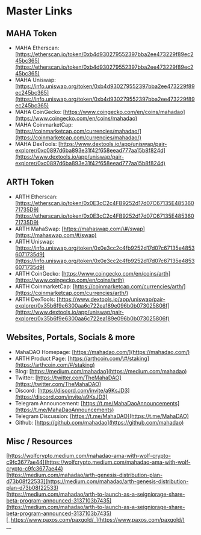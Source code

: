 # Master Links

## MAHA Token

* MAHA Etherscan: [https://etherscan.io/token/0xb4d930279552397bba2ee473229f89ec245bc365](https://etherscan.io/token/0xb4d930279552397bba2ee473229f89ec245bc365)
* MAHA Uniswap: [https://info.uniswap.org/token/0xb4d930279552397bba2ee473229f89ec245bc365](https://info.uniswap.org/token/0xb4d930279552397bba2ee473229f89ec245bc365)
* MAHA CoinGecko: [https://www.coingecko.com/en/coins/mahadao](https://www.coingecko.com/en/coins/mahadao)
* MAHA CoinmarketCap: [https://coinmarketcap.com/currencies/mahadao/](https://coinmarketcap.com/currencies/mahadao/)
* MAHA DexTools: [https://www.dextools.io/app/uniswap/pair-explorer/0xc0897d6ba893e31f42f658eead777aa15b8f824d](https://www.dextools.io/app/uniswap/pair-explorer/0xc0897d6ba893e31f42f658eead777aa15b8f824d)

## ARTH Token

* ARTH Etherscan: [https://etherscan.io/token/0x0E3cC2c4FB9252d17d07C67135E48536071735D9](https://etherscan.io/token/0x0E3cC2c4FB9252d17d07C67135E48536071735D9)
* ARTH MahaSwap: [https://mahaswap.com/\#/swap](https://mahaswap.com/#/swap)
* ARTH Uniswap:  [https://info.uniswap.org/token/0x0e3cc2c4fb9252d17d07c67135e48536071735d9](https://info.uniswap.org/token/0x0e3cc2c4fb9252d17d07c67135e48536071735d9)
* ARTH CoinGecko: [https://www.coingecko.com/en/coins/arth](https://www.coingecko.com/en/coins/arth)
* ARTH CoinmarketCap: [https://coinmarketcap.com/currencies/arth/](https://coinmarketcap.com/currencies/arth/)
* ARTH DexTools: [https://www.dextools.io/app/uniswap/pair-explorer/0x35b6f9e6300aa6c722ea189e096b0b073025806f](https://www.dextools.io/app/uniswap/pair-explorer/0x35b6f9e6300aa6c722ea189e096b0b073025806f)

## Websites, Portals, Socials & more

* MahaDAO Homepage: [https://mahadao.com/](https://mahadao.com/)
* ARTH Product Page: [https://arthcoin.com/\#/staking](https://arthcoin.com/#/staking)
* Blog: [https://medium.com/mahadao](https://medium.com/mahadao)
* Twitter: [https://twitter.com/TheMahaDAO](https://twitter.com/TheMahaDAO)
* Discord: [https://discord.com/invite/a9KsJD3](https://discord.com/invite/a9KsJD3)
* Telegram Announcement: [https://t.me/MahaDaoAnnouncements](https://t.me/MahaDaoAnnouncements)
* Telegram Discussion: [https://t.me/MahaDAO](https://t.me/MahaDAO)
* Github: [https://github.com/mahadao](https://github.com/mahadao)

## Misc / Resources

[https://wolfcrypto.medium.com/mahadao-ama-with-wolf-crypto-c9fc3677ae44](https://wolfcrypto.medium.com/mahadao-ama-with-wolf-crypto-c9fc3677ae44)  
[https://medium.com/mahadao/arth-genesis-distribution-plan-d73b08f22533](https://medium.com/mahadao/arth-genesis-distribution-plan-d73b08f22533)  
[https://medium.com/mahadao/arth-to-launch-as-a-seigniorage-share-beta-program-announced-3137103b7435](https://medium.com/mahadao/arth-to-launch-as-a-seigniorage-share-beta-program-announced-3137103b7435)  
[_https://www.paxos.com/paxgold/_](https://www.paxos.com/paxgold/)  
\_\_

